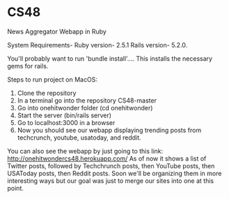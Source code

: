 # CS48
News Aggregator Webapp in Ruby


System Requirements-
Ruby version- 2.5.1
Rails version- 5.2.0.

You'll probably want to run 'bundle install'.... This installs the necessary gems for rails.

Steps to run project on MacOS:
1. Clone the repository
2. In a terminal go into the repository CS48-master
3. Go into onehitwonder folder (cd onehitwonder)
4. Start the server (bin/rails server)
5. Go to localhost:3000 in a browser
6. Now you should see our webapp displaying trending posts from techcrunch, youtube, usatoday, and reddit.

You can also see the webapp by just going to this link: http://onehitwondercs48.herokuapp.com/
As of now it shows a list of Twitter posts, followed by Techchrunch posts, then YouTube posts, then USAToday posts, then Reddit posts. Soon we'll be organizing them in more interesting ways but our goal was just to merge our sites into one at this point.
